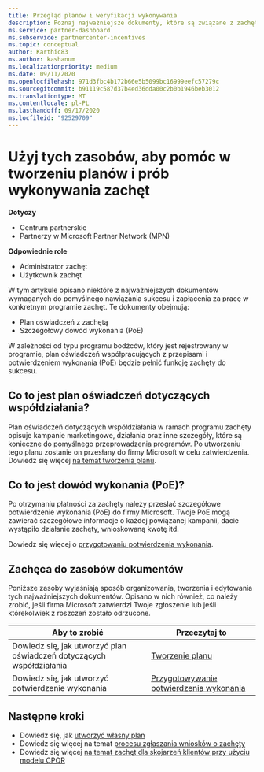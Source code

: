 ```yaml
---
title: Przegląd planów i weryfikacji wykonywania
description: Poznaj najważniejsze dokumenty, które są związane z zachętami, w tym plan oświadczeń dla współpracowników i szczegółowe potwierdzenie wykonania (PoE).
ms.service: partner-dashboard
ms.subservice: partnercenter-incentives
ms.topic: conceptual
author: Karthic83
ms.author: kashanum
ms.localizationpriority: medium
ms.date: 09/11/2020
ms.openlocfilehash: 971d3fbc4b172b66e5b5099bc16999eefc57279c
ms.sourcegitcommit: b91119c587d37b4ed36dda00c2b0b1946beb3012
ms.translationtype: MT
ms.contentlocale: pl-PL
ms.lasthandoff: 09/17/2020
ms.locfileid: "92529709"
---
```

# <a name="use-these-resources-to-help-you-create-incentives-plans-and-proofs-of-execution"></a>Użyj tych zasobów, aby pomóc w tworzeniu planów i prób wykonywania zachęt

**Dotyczy**

- Centrum partnerskie
- Partnerzy w Microsoft Partner Network (MPN)

**Odpowiednie role**

- Administrator zachęt
- Użytkownik zachęt

W tym artykule opisano niektóre z najważniejszych dokumentów wymaganych do pomyślnego nawiązania sukcesu i zapłacenia za pracę w konkretnym programie zachęt. Te dokumenty obejmują:

- Plan oświadczeń z zachętą
- Szczegółowy dowód wykonania (PoE)

W zależności od typu programu bodźców, który jest rejestrowany w programie, plan oświadczeń współpracujących z przepisami i potwierdzeniem wykonania (PoE) będzie pełnić funkcję zachęty do sukcesu.

## <a name="what-is-an-incentives-co-op-claims-plan"></a>Co to jest plan oświadczeń dotyczących współdziałania?

Plan oświadczeń dotyczących współdziałania w ramach programu zachęty opisuje kampanie marketingowe, działania oraz inne szczegóły, które są konieczne do pomyślnego przeprowadzenia programów. Po utworzeniu tego planu zostanie on przesłany do firmy Microsoft w celu zatwierdzenia. Dowiedz się więcej [na temat tworzenia planu](incentives-create-your-plan.md).

## <a name="what-is-a-proof-of-execution-poe"></a>Co to jest dowód wykonania (PoE)?

Po otrzymaniu płatności za zachęty należy przesłać szczegółowe potwierdzenie wykonania (PoE) do firmy Microsoft. Twoje PoE mogą zawierać szczegółowe informacje o każdej powiązanej kampanii, dacie wystąpiło działanie zachęty, wnioskowaną kwotę itd. 

Dowiedz się więcej o [przygotowaniu potwierdzenia wykonania](incentives-prepare-your-proof-of-execution.md).

## <a name="incentives-document-resources"></a>Zachęca do zasobów dokumentów

Poniższe zasoby wyjaśniają sposób organizowania, tworzenia i edytowania tych najważniejszych dokumentów. Opisano w nich również, co należy zrobić, jeśli firma Microsoft zatwierdzi Twoje zgłoszenie lub jeśli którekolwiek z roszczeń zostało odrzucone.

|  **Aby to zrobić**  |  **Przeczytaj to**  |
|--------------|-----------|
| Dowiedz się, jak utworzyć plan oświadczeń dotyczących współdziałania | [Tworzenie planu](incentives-create-your-plan.md)  |
Dowiedz się, jak utworzyć potwierdzenie wykonania | [Przygotowywanie potwierdzenia wykonania](incentives-prepare-your-proof-of-execution.md)  |

## <a name="next-steps"></a>Następne kroki

- Dowiedz się, jak [utworzyć własny plan](incentives-create-your-plan.md)
- Dowiedz się więcej na temat [procesu zgłaszania wniosków o zachęty](claims-overview.md)
- Dowiedz się więcej [na temat zachęt dla skojarzeń klientów przy użyciu modelu CPOR](submit-osa-claim.md)